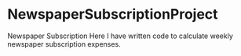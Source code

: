 # NewspaperSubscriptionProject
Newspaper Subscription
Here I have written code to calculate weekly newspaper subscription expenses.
